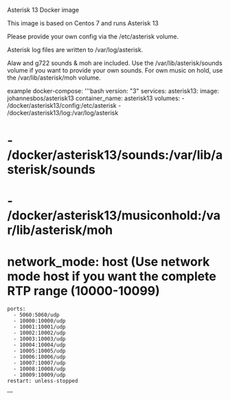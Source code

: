 Asterisk 13 Docker image

This image is based on Centos 7 and runs Asterisk 13

Please provide your own config via the /etc/asterisk volume.

Asterisk log files are written to /var/log/asterisk.

Alaw and g722 sounds & moh are included.
Use the /var/lib/asterisk/sounds volume if you want to provide your own sounds.
For own music on hold, use the /var/lib/asterisk/moh volume.

example docker-compose:
'''bash
version: "3"
services:
  asterisk13:
    image: johannesbos/asterisk13
    container_name: asterisk13
    volumes:
      - /docker/asterisk13/config:/etc/asterisk
      - /docker/asterisk13/log:/var/log/asterisk
#     - /docker/asterisk13/sounds:/var/lib/asterisk/sounds
#     - /docker/asterisk13/musiconhold:/var/lib/asterisk/moh
#   network_mode: host (Use network mode host if you want the complete RTP range (10000-10099)
    ports:
      - 5060:5060/udp
      - 10000:10000/udp
      - 10001:10001/udp
      - 10002:10002/udp
      - 10003:10003/udp
      - 10004:10004/udp
      - 10005:10005/udp
      - 10006:10006/udp
      - 10007:10007/udp
      - 10008:10008/udp
      - 10009:10009/udp
    restart: unless-stopped
'''
